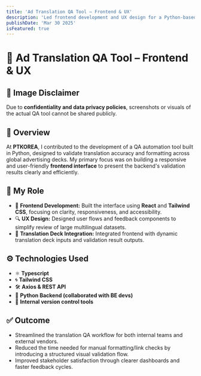 ```yaml
---
title: 'Ad Translation QA Tool – Frontend & UX'
description: 'Led frontend development and UX design for a Python-based QA automation tool at PTKOREA, enhancing visibility and usability for global advertising translation checks.'
publishDate: 'Mar 30 2025'
isFeatured: true
---
```


# 🧪 Ad Translation QA Tool – Frontend & UX

## 🚫 Image Disclaimer
Due to **confidentiality and data privacy policies**, screenshots or visuals of the actual QA tool cannot be shared publicly.

## 📝 Overview
At **PTKOREA**, I contributed to the development of a QA automation tool built in Python, designed to validate translation accuracy and formatting across global advertising decks. My primary focus was on building a responsive and user-friendly **frontend interface** to present the backend's validation results clearly and efficiently.

## 🎯 My Role
- 🎨 **Frontend Development:** Built the interface using **React** and **Tailwind CSS**, focusing on clarity, responsiveness, and accessibility.
- 🔍 **UX Design:** Designed user flows and feedback components to simplify review of large multilingual datasets.
- 🔄 **Translation Deck Integration:** Integrated frontend with dynamic translation deck inputs and validation result outputs.

## ⚙️ Technologies Used
- ⚛️ **Typescript**
- 🌀 **Tailwind CSS**
- 🛠️ **Axios & REST API**
- 🧠 **Python Backend (collaborated with BE devs)**
- 🔧 **Internal version control tools**

## ✅ Outcome
- Streamlined the translation QA workflow for both internal teams and external vendors.
- Reduced the time needed for manual formatting/link checks by introducing a structured visual validation flow.
- Improved stakeholder satisfaction through clearer dashboards and faster feedback cycles.

